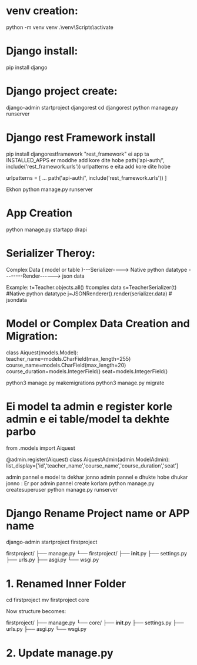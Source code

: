#  venv creation:
python -m venv venv
.\venv\Scripts\activate

#  Django install:
pip install django 

# Django project create:
django-admin startproject djangorest
cd djangorest
python manage.py runserver


#  Django rest Framework install
pip install djangorestframework
"rest_framework" ei app ta INSTALLED_APPS er moddhe add kore dite hobe 
path('api-auth/', include('rest_framework.urls')) urlpatterns e eita add kore dite hobe 

urlpatterns = [
    ...
    path('api-auth/', include('rest_framework.urls'))
]


Ekhon python manage.py runserver 


# App Creation
python manage.py startapp drapi




# Serializer Theroy:

Complex Data ( model or table )---Serializer----> Native python datatype --------Render------> json data 

Example:
t=Teacher.objects.all() #complex data
s=TeacherSerializer(t)  #Native python datatype
j=JSONRenderer().render(serializer.data) # jsondata


# Model or Complex Data Creation and Migration:

class Aiquest(models.Model):
    teacher_name=models.CharField(max_length=255)
    course_name=models.CharField(max_length=20)
    course_duration=models.IntegerField()
    seat=models.IntegerField()

python3 manage.py makemigrations
python3 manage.py migrate



# Ei model ta admin e register korle admin e ei table/model ta dekhte parbo

from .models import Aiquest

@admin.register(Aiquest)
class AiquestAdmin(admin.ModelAdmin):
    list_display=['id','teacher_name','course_name','course_duration','seat']
    

admin pannel e model ta dekhar jonno admin pannel e dhukte hobe  dhukar jonno : 
Er por admin pannel create korlam
python manage.py createsuperuser 
python manage.py runserver







# Django Rename Project name or APP name 
django-admin startproject firstproject

firstproject/
├── manage.py
└── firstproject/
    ├── __init__.py
    ├── settings.py
    ├── urls.py
    ├── asgi.py
    └── wsgi.py

# 1. Renamed Inner Folder
cd firstproject
mv firstproject core


Now structure becomes:

firstproject/
├── manage.py
└── core/
    ├── __init__.py
    ├── settings.py
    ├── urls.py
    ├── asgi.py
    └── wsgi.py


#  2. Update manage.py